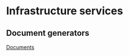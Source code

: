 # Infrastructure services <a name = "about"></a> 

## Document generators <a name = "prerequisites"></a>
[Documents](src/Documents/Cryoland.Infrastructure.Document/README.md)
